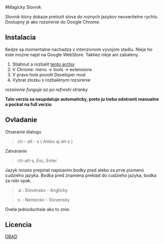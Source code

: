 #Magicky Slovnik

Slovnik ktory dokaze prelozit slova do roznych jazykov neuveritelne rychlo. Dostupny je ako rozsirenie do Google Chrome.

## Instalacia
Kedze sa momentalne nachadza v intenzivnom vyvojom stadiu. Nieje ho este mozne najst na Google WebStore. Taktiez nieje ani zabaleny.

1. Stiahnut a rozbalit [tento archiv](https://github.com/bliker/magickyslovnik/archive/master.zip)
2. V Chrome: menu -> tools -> extensions
3. V pravo hole povolit Developer mod
4. Vybrat zlozku s rozbalenym rozsirenie

_rozsirenie funguje az po refreshi stranky_

__Tato verzia sa neupdatuje automaticky, preto ju treba odstranit manualne a pockat na full verziu__


## Ovladanie
Otvaranie dialogu
> ctr - alt - s ( Alebo aj alt-s )

Zatvaranie
> ctr-alt-s, Esc, Enter

Jazyk mozes prepinat napisanim bodky pred alebo za prve pismeno cudzieho jazyka. Bodka pred znamena preklad do cudzieho jazyka, bodka za robi opak.
>.a : Slovensko - Anglicky

> n. : Nemecko - Slovensky

Ovela jednoduchsie ako to znie.

## Licencia
[DBAD](https://github.com/philsturgeon/dbad/blob/master/LICENSE-en.md)
